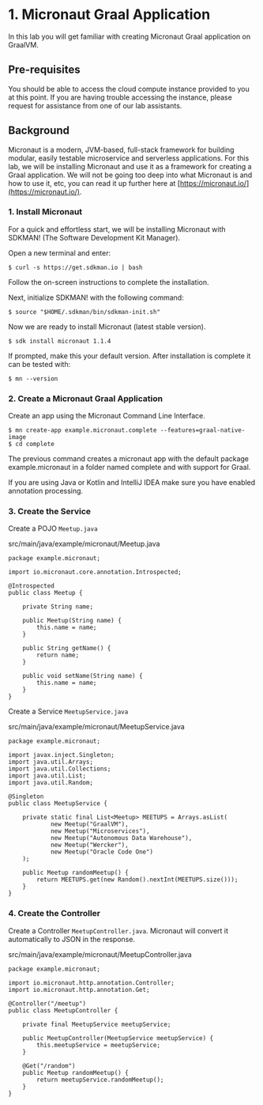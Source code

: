 # 1. Micronaut Graal Application 

In this lab you will get familiar with creating Micronaut Graal application on GraalVM.

## Pre-requisites
You should be able to access the cloud compute instance provided to you at this point. If you are having trouble accessing the instance, please request for assistance from one of our lab assistants.

## Background

Micronaut is a modern, JVM-based, full-stack framework for building modular, easily testable microservice and serverless applications. For this lab, we will be installing Micronaut and use it as a framework for creating a Graal application. We will not be going too deep into what Micronaut is and how to use it, etc, you can read it up further here at [https://micronaut.io/](https://micronaut.io/).

### 1. Install Micronaut

For a quick and effortless start, we will be installing Micronaut with SDKMAN! (The Software Development Kit Manager).

Open a new terminal and enter:

```
$ curl -s https://get.sdkman.io | bash
```
Follow the on-screen instructions to complete the installation.

Next, initialize SDKMAN! with the following command:

```
$ source "$HOME/.sdkman/bin/sdkman-init.sh"
```

Now we are ready to install Micronaut (latest stable version).

```
$ sdk install micronaut 1.1.4
```
If prompted, make this your default version. After installation is complete it can be tested with:

```
$ mn --version
```
### 2. Create a Micronaut Graal Application

Create an app using the Micronaut Command Line Interface.

```
$ mn create-app example.micronaut.complete --features=graal-native-image
$ cd complete
```

The previous command creates a micronaut app with the default package example.micronaut in a folder named complete and with support for Graal.

If you are using Java or Kotlin and IntelliJ IDEA make sure you have enabled annotation processing.

### 3. Create the Service

Create a POJO ```Meetup.java```

src/main/java/example/micronaut/Meetup.java

```
package example.micronaut;

import io.micronaut.core.annotation.Introspected;

@Introspected 
public class Meetup {

    private String name;

    public Meetup(String name) {
        this.name = name;
    }

    public String getName() {
        return name;
    }

    public void setName(String name) {
        this.name = name;
    }
}
```

Create a Service ```MeetupService.java```

src/main/java/example/micronaut/MeetupService.java

```
package example.micronaut;

import javax.inject.Singleton;
import java.util.Arrays;
import java.util.Collections;
import java.util.List;
import java.util.Random;

@Singleton 
public class MeetupService {

    private static final List<Meetup> MEETUPS = Arrays.asList(
            new Meetup("GraalVM"),
            new Meetup("Microservices"),
            new Meetup("Autonomous Data Warehouse"),
            new Meetup("Wercker"),
            new Meetup("Oracle Code One")
    );

    public Meetup randomMeetup() { 
        return MEETUPS.get(new Random().nextInt(MEETUPS.size()));
    }
}
```

### 4. Create the Controller

Create a Controller ```MeetupController.java```. Micronaut will convert it automatically to JSON in the response.

src/main/java/example/micronaut/MeetupController.java

```
package example.micronaut;

import io.micronaut.http.annotation.Controller;
import io.micronaut.http.annotation.Get;

@Controller("/meetup") 
public class MeetupController {

    private final MeetupService meetupService;

    public MeetupController(MeetupService meetupService) { 
        this.meetupService = meetupService;
    }

    @Get("/random") 
    public Meetup randomMeetup() { 
        return meetupService.randomMeetup();
    }
}
```

